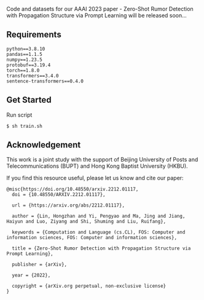 Code and datasets for our AAAI 2023 paper - Zero-Shot Rumor Detection with Propagation Structure via Prompt Learning will be released soon...

## Requirements
```
python==3.8.10
pandas==1.1.5
numpy==1.23.5
protobuf==3.19.4
torch==1.8.0
transformers==3.4.0
sentence-transformers==0.4.0
```

## Get Started
Run script
```
$ sh train.sh
```

## Acknowledgement
This work is a joint study with the support of Beijing University of Posts and Telecommunications (BUPT) and Hong Kong Baptist University (HKBU).

If you find this resource useful, please let us know and cite our paper:
```
@misc{https://doi.org/10.48550/arxiv.2212.01117,
  doi = {10.48550/ARXIV.2212.01117},
  
  url = {https://arxiv.org/abs/2212.01117},
  
  author = {Lin, Hongzhan and Yi, Pengyao and Ma, Jing and Jiang, Haiyun and Luo, Ziyang and Shi, Shuming and Liu, Ruifang},
  
  keywords = {Computation and Language (cs.CL), FOS: Computer and information sciences, FOS: Computer and information sciences},
  
  title = {Zero-Shot Rumor Detection with Propagation Structure via Prompt Learning},
  
  publisher = {arXiv},
  
  year = {2022},
  
  copyright = {arXiv.org perpetual, non-exclusive license}
}

```

